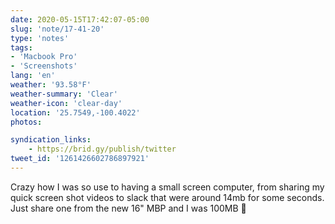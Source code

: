 ```yaml
---
date: 2020-05-15T17:42:07-05:00
slug: 'note/17-41-20'
type: 'notes'
tags:
- 'Macbook Pro'
- 'Screenshots'
lang: 'en'
weather: '93.58°F'
weather-summary: 'Clear'
weather-icon: 'clear-day'
location: '25.7549,-100.4022'
photos:

syndication_links:
    - https://brid.gy/publish/twitter
tweet_id: '1261426602786897921'
---
```

Crazy how I was so use to having a small screen computer, from sharing my quick screen shot videos to slack that were around 14mb for some seconds. Just share one from the new 16" MBP and I was 100MB 🤯

 